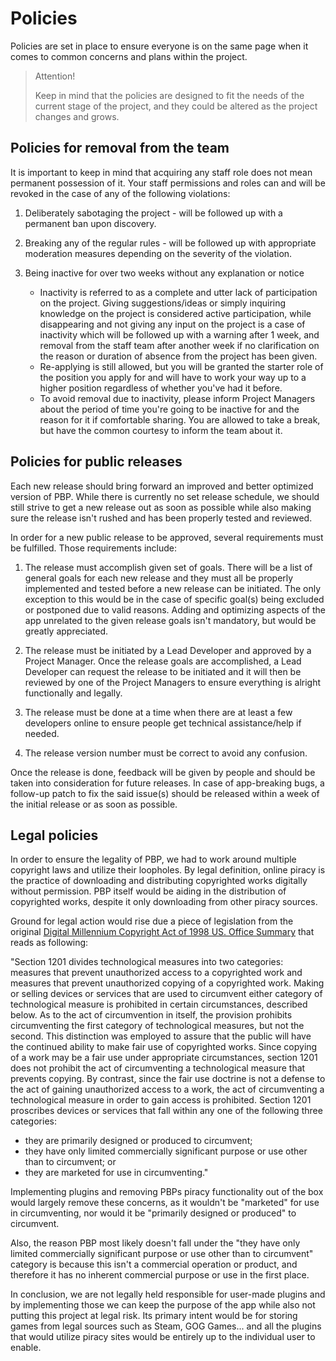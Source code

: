 <h1 class="title">Policies</h1>

Policies are set in place to ensure everyone is on the same page when it comes to common concerns and plans within the project.

<blockquote id="attention">
    <span>Attention!</span>
    <p>Keep in mind that the policies are designed to fit the needs of the current stage of the project, and they could be altered as the project changes and grows.</p>
</blockquote>

 <div id=policies-for-removal-from-the-team>

  <h2>Policies for removal from the team</h2>

It is important to keep in mind that acquiring any staff role does not mean permanent possession of it. Your staff permissions and roles can and will be revoked in the case of any of the following violations:

1. Deliberately sabotaging the project - will be followed up with a permanent ban upon discovery.

2. Breaking any of the regular rules - will be followed up with appropriate moderation measures depending on the severity of the violation.

3. Being inactive for over two weeks without any explanation or notice 
    - Inactivity is referred to as a complete and utter lack of participation on the project. Giving suggestions/ideas or simply inquiring knowledge on the project is considered active participation, while disappearing and not giving any input on the project is a case of inactivity which will be followed up with a warning after 1 week, and removal from the staff team after another week if no clarification on the reason or duration of absence from the project has been given.
    - Re-applying is still allowed, but you will be granted the starter role of the position you apply for and will have to work your way up to a higher position regardless of whether you've had it before.
    - To avoid removal due to inactivity, please inform Project Managers about the period of time you're going to be inactive for and the reason for it if comfortable sharing. You are allowed to take a break, but have the common courtesy to inform the team about it. 

</div>


 <div id=policies-for-public-releases>

  <h2>Policies for public releases</h2>

Each new release should bring forward an improved and better optimized version of PBP.
While there is currently no set release schedule,  we should still strive to get a new release out as soon as possible while also making sure the release isn't rushed and has been properly tested and reviewed.

In order for a new public release to be approved, several requirements must be fulfilled. Those requirements include:

1. The release must accomplish given set of goals. There will be a list of general goals for each new release and they must all be properly implemented and tested before a new release can be initiated. The only exception to this would be in the case of specific goal(s) being excluded or postponed due to valid reasons.
Adding and optimizing aspects of the app unrelated to the given release goals isn't mandatory, but would be greatly appreciated.

2. The release must be initiated by a Lead Developer and approved by a Project Manager. Once the release goals are accomplished, a Lead Developer can request the release to be initiated and it will then be reviewed by one of the Project Managers to ensure everything is alright functionally and legally.

3. The release must be done at a time when there are at least a few developers online to ensure people get technical assistance/help if needed.

4. The release version number must be correct to avoid any confusion.

Once the release is done, feedback will be given by people and should be taken into consideration for future releases. In case of app-breaking bugs, a follow-up patch to fix the said issue(s) should be released within a week of the initial release or as soon as possible.

</div>

 <div id=legal-policies>

  <h2>Legal policies</h2>

In order to ensure the legality of PBP, we had to work around multiple copyright laws and utilize their loopholes. 
By legal definition, online piracy is the practice of downloading and distributing copyrighted works digitally without permission. PBP itself would be aiding in the distribution of copyrighted works, despite it only downloading from other piracy sources.

Ground for legal action would rise due a piece of legislation from the original [Digital Millennium Copyright Act of 1998 US. Office Summary](https://www.copyright.gov/legislation/dmca.pdf) that reads as following:

"Section 1201 divides technological measures into two categories: measures that prevent unauthorized access to a copyrighted work and measures that prevent unauthorized copying of a copyrighted work.
Making or selling devices or services that are used to circumvent either category of technological measure is prohibited in certain circumstances, described below. As to the act of circumvention in itself, the provision prohibits circumventing the first category of technological measures, but not the second.
This distinction was employed to assure that the public will have the continued ability to make fair use of copyrighted works. 
Since copying of a work may be a fair use under appropriate circumstances, section 1201 does not prohibit the act of circumventing a technological measure that prevents copying. By contrast, since the fair use doctrine is not a defense to the act of gaining unauthorized access to a work, the act of circumventing a technological measure in order to gain access is prohibited.
Section 1201 proscribes devices or services that fall within any one of the following three categories:
- they are primarily designed or produced to circumvent;
- they have only limited commercially significant purpose or use other
than to circumvent; or
- they are marketed for use in circumventing." 

Implementing plugins and removing PBPs piracy functionality out of the box would largely remove these concerns, as it wouldn't be "marketed" for use in circumventing, nor would it be "primarily designed or produced" to circumvent.

Also, the reason PBP most likely doesn't fall under the "they have only limited commercially significant purpose or use other than to circumvent" category is because this isn't a commercial operation or product, and therefore it has no inherent commercial purpose or use in the first place.

In conclusion, we are not legally held responsible for user-made plugins and by implementing those we can keep the purpose of the app while also not putting this project at legal risk. Its primary intent would be for storing games from legal sources such as Steam, GOG Games... and all the plugins that would utilize piracy sites would be entirely up to the individual user to enable. 

</div>
